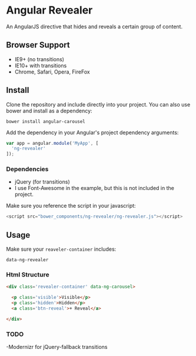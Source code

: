 # Angular Revealer

An AngularJS directive that hides and reveals a certain group of content.

## Browser Support
- IE9+ (no transitions)
- IE10+ with transitions
- Chrome, Safari, Opera, FireFox

## Install

Clone the repository and include directly into your project. You can also use bower and install as a dependency:

```
bower install angular-carousel
```

Add the dependency in your Angular's project dependency arguments:

```js
var app = angular.module('MyApp', [
  'ng-revealer'
]);
```

### Dependencies

- jQuery (for transitions)
- I use Font-Awesome in the example, but this is not included in the project.

Make sure you reference the script in your javascript:

```js
<script src="bower_components/ng-revealer/ng-revealer.js"></script>
```

## Usage

Make sure your `reaveler-container` includes:
```
data-ng-revealer
```


### Html Structure

```html
<div class='revealer-container' data-ng-carousel>

  <p class='visible'>Visible</p>
  <p class='hidden'>Hidden</p>
  <a class='btn-reveal'>+ Reveal</a>

</div>
```

### TODO

-Modernizr for jQuery-fallback transitions
